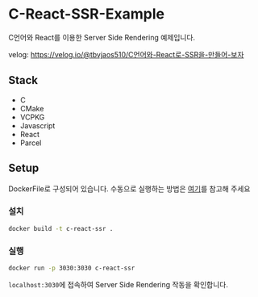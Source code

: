 # C-React-SSR-Example

C언어와 React를 이용한 Server Side Rendering 예제입니다.

velog: <https://velog.io/@tbvjaos510/C언어와-React로-SSR을-만들어-보자>

## Stack

* C
* CMake
* VCPKG
* Javascript
* React
* Parcel

## Setup

DockerFile로 구성되어 있습니다.
수동으로 실행하는 방법은 [여기](#SETUP_MANUALLY.md)를 참고해 주세요

### 설치

```bash
docker build -t c-react-ssr .
```

### 실행

```bash
docker run -p 3030:3030 c-react-ssr
```

`localhost:3030`에 접속하여 Server Side Rendering 작동을 확인합니다.
